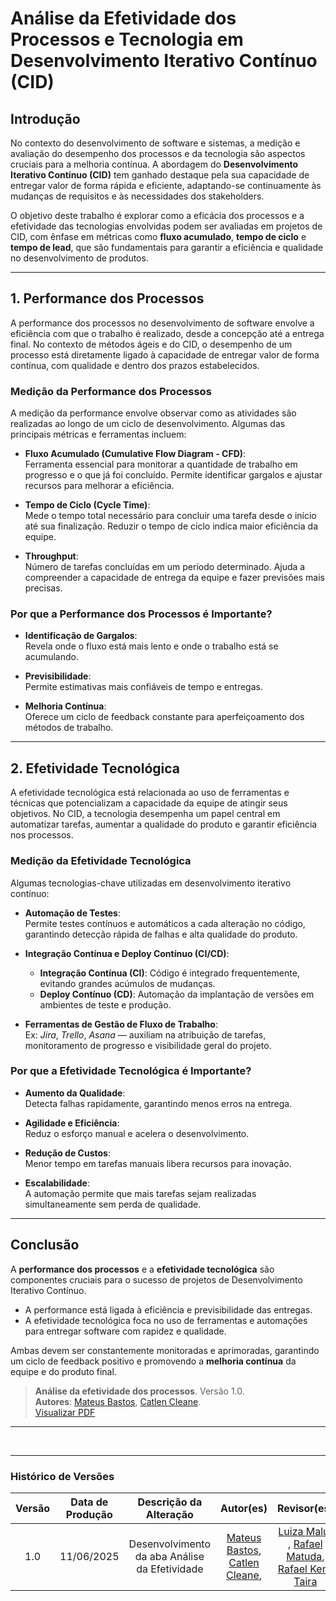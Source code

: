 # Análise da Efetividade dos Processos e Tecnologia em Desenvolvimento Iterativo Contínuo (CID)

## Introdução

No contexto do desenvolvimento de software e sistemas, a medição e avaliação do desempenho dos processos e da tecnologia são aspectos cruciais para a melhoria contínua. A abordagem do **Desenvolvimento Iterativo Contínuo (CID)** tem ganhado destaque pela sua capacidade de entregar valor de forma rápida e eficiente, adaptando-se continuamente às mudanças de requisitos e às necessidades dos stakeholders.

O objetivo deste trabalho é explorar como a eficácia dos processos e a efetividade das tecnologias envolvidas podem ser avaliadas em projetos de CID, com ênfase em métricas como **fluxo acumulado**, **tempo de ciclo** e **tempo de lead**, que são fundamentais para garantir a eficiência e qualidade no desenvolvimento de produtos.

---

## 1. Performance dos Processos

A performance dos processos no desenvolvimento de software envolve a eficiência com que o trabalho é realizado, desde a concepção até a entrega final. No contexto de métodos ágeis e do CID, o desempenho de um processo está diretamente ligado à capacidade de entregar valor de forma contínua, com qualidade e dentro dos prazos estabelecidos.

### Medição da Performance dos Processos

A medição da performance envolve observar como as atividades são realizadas ao longo de um ciclo de desenvolvimento. Algumas das principais métricas e ferramentas incluem:

- **Fluxo Acumulado (Cumulative Flow Diagram - CFD)**:  
  Ferramenta essencial para monitorar a quantidade de trabalho em progresso e o que já foi concluído. Permite identificar gargalos e ajustar recursos para melhorar a eficiência.

- **Tempo de Ciclo (Cycle Time)**:  
  Mede o tempo total necessário para concluir uma tarefa desde o início até sua finalização. Reduzir o tempo de ciclo indica maior eficiência da equipe.

- **Throughput**:  
  Número de tarefas concluídas em um período determinado. Ajuda a compreender a capacidade de entrega da equipe e fazer previsões mais precisas.

### Por que a Performance dos Processos é Importante?

- **Identificação de Gargalos**:  
  Revela onde o fluxo está mais lento e onde o trabalho está se acumulando.

- **Previsibilidade**:  
  Permite estimativas mais confiáveis de tempo e entregas.

- **Melhoria Contínua**:  
  Oferece um ciclo de feedback constante para aperfeiçoamento dos métodos de trabalho.

---

## 2. Efetividade Tecnológica

A efetividade tecnológica está relacionada ao uso de ferramentas e técnicas que potencializam a capacidade da equipe de atingir seus objetivos. No CID, a tecnologia desempenha um papel central em automatizar tarefas, aumentar a qualidade do produto e garantir eficiência nos processos.

### Medição da Efetividade Tecnológica

Algumas tecnologias-chave utilizadas em desenvolvimento iterativo contínuo:

- **Automação de Testes**:  
  Permite testes contínuos e automáticos a cada alteração no código, garantindo detecção rápida de falhas e alta qualidade do produto.

- **Integração Contínua e Deploy Contínuo (CI/CD)**:  
  - **Integração Contínua (CI)**: Código é integrado frequentemente, evitando grandes acúmulos de mudanças.
  - **Deploy Contínuo (CD)**: Automação da implantação de versões em ambientes de teste e produção.

- **Ferramentas de Gestão de Fluxo de Trabalho**:  
  Ex: *Jira*, *Trello*, *Asana* — auxiliam na atribuição de tarefas, monitoramento de progresso e visibilidade geral do projeto.

### Por que a Efetividade Tecnológica é Importante?

- **Aumento da Qualidade**:  
  Detecta falhas rapidamente, garantindo menos erros na entrega.

- **Agilidade e Eficiência**:  
  Reduz o esforço manual e acelera o desenvolvimento.

- **Redução de Custos**:  
  Menor tempo em tarefas manuais libera recursos para inovação.

- **Escalabilidade**:  
  A automação permite que mais tarefas sejam realizadas simultaneamente sem perda de qualidade.

---

## Conclusão

A **performance dos processos** e a **efetividade tecnológica** são componentes cruciais para o sucesso de projetos de Desenvolvimento Iterativo Contínuo.

- A performance está ligada à eficiência e previsibilidade das entregas.
- A efetividade tecnológica foca no uso de ferramentas e automações para entregar software com rapidez e qualidade.

Ambas devem ser constantemente monitoradas e aprimoradas, garantindo um ciclo de feedback positivo e promovendo a **melhoria contínua** da equipe e do produto final.



> <a name="ref2">  </a> **Análise da efetividade dos processos**. 
Versão 1.0. <br> **Autores**: [Mateus Bastos](https://github.com/MateuSansete), [Catlen Cleane](https://github.com/catlenc).  
[Visualizar PDF](./assets/pdf/analise-processos.pdf)
---
<br>

---


### Histórico de Versões

| Versão | Data de Produção | Descrição da Alteração | Autor(es) | Revisor(es) | Data de Revisão |
|:------:|:----------------:|:----------------------:|:---------:|:-----------:|:--------------:|
| 1.0    | 11/06/2025       | Desenvolvimento da aba Análise da Efetividade | [Mateus Bastos](https://github.com/MateuSansete), [Catlen Cleane](https://github.com/catlenc),  | [Luiza Maluf](https://github.com/LuizaMaluf) , [Rafael Matuda](https://github.com/rmatuda), [Rafael Kenji Taira](https://github.com/rafa-kenji)| 01/06/2025 |